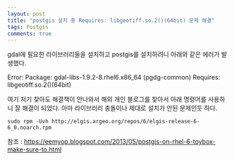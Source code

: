 ```yaml
---
layout: post
title: "postgis 설치 중 Requires: libgeotiff.so.2()(64bit) 문제 해결"
tags: Postgis
comments: true
---
```


gdal에 필요한 라이브러리들을 설치하고 postgis를 설치하려니 아래와 같은 에러가 발생했다.

Error: Package: gdal-libs-1.9.2-8.rhel6.x86_64 (pgdg-common)
Requires: libgeotiff.so.2()(64bit)

여기 저기 찾아도 해결책이 안나와서 해외 개인 블로그를 찾아서 아래 명령어를 사용하니 잘 해결이 되었다.
아마 라이브러리 충돌이나 제대로 설치가 안된 문제인듯 하다.

`sudo rpm -Uvh http://elgis.argeo.org/repos/6/elgis-release-6-6_0.noarch.rpm`

참조 : <https://eemyop.blogspot.com/2013/05/postgis-on-rhel-6-toybox-make-sure-to.html>